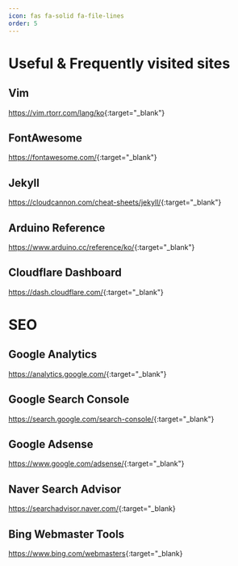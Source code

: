 ```yaml
---
icon: fas fa-solid fa-file-lines
order: 5
---
```


# Useful & Frequently visited sites

## Vim  

<https://vim.rtorr.com/lang/ko>{:target="_blank"}

## FontAwesome

<https://fontawesome.com/>{:target="_blank"}

## Jekyll

<https://cloudcannon.com/cheat-sheets/jekyll/>{:target="_blank"}

## Arduino Reference

<https://www.arduino.cc/reference/ko/>{:target="_blank"}

## Cloudflare Dashboard

<https://dash.cloudflare.com/>{:target="_blank"}

# SEO

## Google Analytics

<https://analytics.google.com/>{:target="_blank"}

## Google Search Console

<https://search.google.com/search-console/>{:target="_blank"}

## Google Adsense

<https://www.google.com/adsense/>{:target="_blank"}

## Naver Search Advisor

<https://searchadvisor.naver.com/>{:target="_blank}

## Bing Webmaster Tools

<https://www.bing.com/webmasters>{:target="_blank}